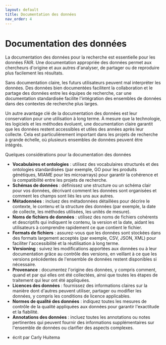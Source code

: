 ```yaml
---
layout: default
title: Documentation des données
nav_order: 4
---
```


# Documentation des données

La documentation des données pour la recherche est essentielle pour les données FAIR. Une documentation appropriée des données permet aux chercheurs d'origine et aux autres d'analyser, de partager ou de reproduire plus facilement les résultats.

Sans documentation claire, les futurs utilisateurs peuvent mal interpréter les données. Des données bien documentées facilitent la collaboration et le partage des données entre les équipes de recherche, car une documentation standardisée facilite l'intégration des ensembles de données dans des contextes de recherche plus larges.

Un autre avantage clé de la documentation des données est leur conservation pour une utilisation à long terme. À mesure que la technologie, les logiciels et les méthodes évoluent, une documentation claire garantit que les données restent accessibles et utiles des années après leur collecte. Cela est particulièrement important dans les projets de recherche à grande échelle, où plusieurs ensembles de données peuvent être intégrés.

Quelques considérations pour la documentation des données

* **Vocabulaires et ontologies** : utilisez des vocabulaires structurés et des ontologies standardisées (par exemple, GO pour les produits génétiques, MIAME pour les microarrays) pour garantir la cohérence et la compatibilité entre les projets de recherche.
* **Schémas de données** : définissez une structure ou un schéma clair pour vos données, décrivant comment les données sont organisées et comment les champs sont liés les uns aux autres.
* **Métadonnées** : incluez des métadonnées détaillées pour décrire le contexte, le contenu et la structure des données (par exemple, la date de collecte, les méthodes utilisées, les unités de mesure).
* **Noms de fichiers de données** : utilisez des noms de fichiers cohérents et descriptifs qui indiquent le contenu, la version et la date, aidant les utilisateurs à comprendre rapidement ce que contient le fichier.
* **Formats de fichiers** : assurez-vous que les données sont stockées dans des formats largement acceptés (par exemple, CSV, JSON, XML) pour faciliter l'accessibilité et la réutilisation à long terme.
* **Versioning** : suivez les modifications apportées aux données ou à leur documentation grâce au contrôle des versions, en veillant à ce que les versions précédentes de l'ensemble de données restent disponibles si nécessaire.
* **Provenance** : documentez l'origine des données, y compris comment, quand et par qui elles ont été collectées, ainsi que toutes les étapes de traitement qui leur ont été appliquées.
* **Licences des données** : fournissez des informations claires sur la manière dont d'autres peuvent utiliser, partager ou modifier les données, y compris les conditions de licence applicables.
* **Normes de qualité des données** : indiquez toutes les mesures de contrôle de la qualité appliquées aux données pour garantir l'exactitude et la fiabilité.
* **Annotations des données** : incluez toutes les annotations ou notes pertinentes qui peuvent fournir des informations supplémentaires sur l'ensemble de données ou clarifier des aspects complexes.

- écrit par Carly Huitema